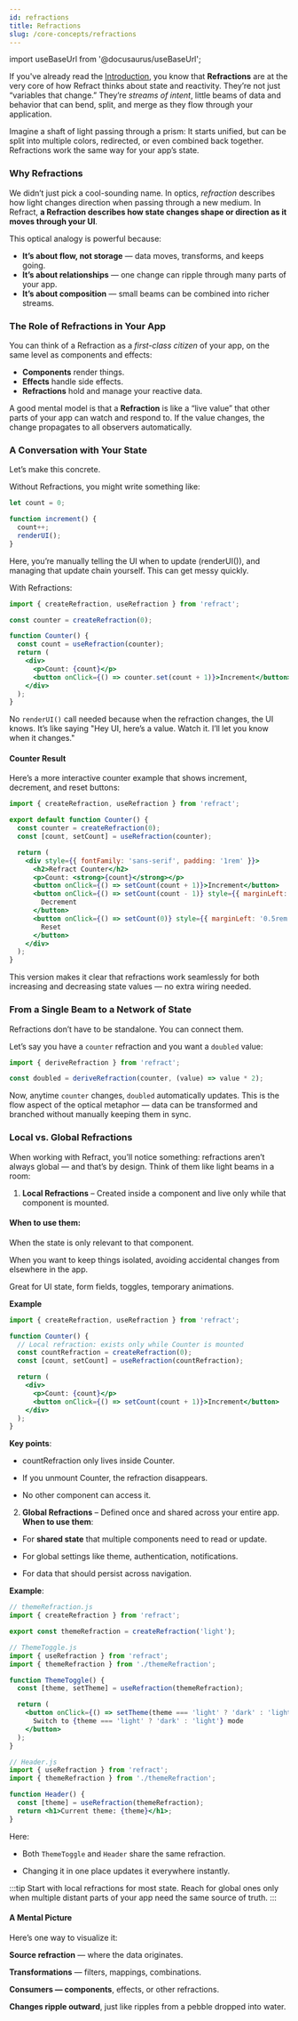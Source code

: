 ```yaml
---
id: refractions
title: Refractions
slug: /core-concepts/refractions
---
```


import useBaseUrl from '@docusaurus/useBaseUrl';

If you've already read the [Introduction](/docs/getting-started/introduction), you know that **Refractions** are at the very core of how Refract thinks about state and reactivity.  They’re not just “variables that change.” They’re *streams of intent*, little beams of data and behavior that can bend, split, and merge as they flow through your application.

Imagine a shaft of light passing through a prism:  It starts unified, but can be split into multiple
colors, redirected, or even combined back together.  Refractions work the same way for your app’s state.

### Why Refractions

We didn’t just pick a cool-sounding name. In optics, *refraction* describes how light changes direction when passing through a new medium. In Refract, **a Refraction describes how state changes shape or direction as it moves through your UI**.

This optical analogy is powerful because:

- **It’s about flow, not storage** — data moves, transforms, and keeps going.
- **It’s about relationships** — one change can ripple through many parts of your app.
- **It’s about composition** — small beams can be combined into richer streams.

### The Role of Refractions in Your App

You can think of a Refraction as a *first-class citizen* of your app, on the same level as components and effects:

- **Components** render things.
- **Effects** handle side effects.
- **Refractions** hold and manage your reactive data.

A good mental model is that a **Refraction** is like a “live value” that other parts of your app can watch and respond to. If the value changes, the change propagates to all observers automatically.
### A Conversation with Your State

Let’s make this concrete.

Without Refractions, you might write something like:

```jsx
let count = 0;

function increment() {
  count++;
  renderUI();
}
```
Here, you’re manually telling the UI when to update (renderUI()), and managing that update chain yourself. This can get messy quickly.

With Refractions:
```jsx
import { createRefraction, useRefraction } from 'refract';

const counter = createRefraction(0);

function Counter() {
  const count = useRefraction(counter);
  return (
    <div>
      <p>Count: {count}</p>
      <button onClick={() => counter.set(count + 1)}>Increment</button>
    </div>
  );
}
```
No `renderUI()` call needed because when the refraction changes, the UI knows. It’s like saying "Hey UI, here’s a value. Watch it. I’ll let you know when it changes."
#### Counter Result
Here’s a more interactive counter example that shows increment, decrement, and reset buttons:
```jsx
import { createRefraction, useRefraction } from 'refract';

export default function Counter() {
  const counter = createRefraction(0);
  const [count, setCount] = useRefraction(counter);

  return (
    <div style={{ fontFamily: 'sans-serif', padding: '1rem' }}>
      <h2>Refract Counter</h2>
      <p>Count: <strong>{count}</strong></p>
      <button onClick={() => setCount(count + 1)}>Increment</button>
      <button onClick={() => setCount(count - 1)} style={{ marginLeft: '0.5rem' }}>
        Decrement
      </button>
      <button onClick={() => setCount(0)} style={{ marginLeft: '0.5rem' }}>
        Reset
      </button>
    </div>
  );
}
```
This version makes it clear that refractions work seamlessly for both increasing and decreasing state values — no extra wiring needed.

### From a Single Beam to a Network of State
Refractions don’t have to be standalone. You can connect them.

Let’s say you have a `counter` refraction and you want a `doubled` value:
```jsx
import { deriveRefraction } from 'refract';

const doubled = deriveRefraction(counter, (value) => value * 2);
```
Now, anytime `counter` changes, `doubled` automatically updates.
This is the flow aspect of the optical metaphor — data can be transformed and branched without manually keeping them in sync.
### Local vs. Global Refractions
When working with Refract, you’ll notice something:
refractions aren’t always global — and that’s by design. Think of them like light beams in a room:

1. **Local Refractions** – Created inside a component and live only while that component is mounted.
#### When to use them:

When the state is only relevant to that component.

When you want to keep things isolated, avoiding accidental changes from elsewhere in the app.

Great for UI state, form fields, toggles, temporary animations.

**Example**
```jsx
import { createRefraction, useRefraction } from 'refract';

function Counter() {
  // Local refraction: exists only while Counter is mounted
  const countRefraction = createRefraction(0);
  const [count, setCount] = useRefraction(countRefraction);

  return (
    <div>
      <p>Count: {count}</p>
      <button onClick={() => setCount(count + 1)}>Increment</button>
    </div>
  );
}
```
**Key points**:

- countRefraction only lives inside Counter.

- If you unmount Counter, the refraction disappears.

- No other component can access it.

2. **Global Refractions** – Defined once and shared across your entire app.
**When to use them**:

- For **shared state** that multiple components need to read or update.

- For global settings like theme, authentication, notifications.

- For data that should persist across navigation.

**Example**:
```jsx
// themeRefraction.js
import { createRefraction } from 'refract';

export const themeRefraction = createRefraction('light');
```
```jsx
// ThemeToggle.js
import { useRefraction } from 'refract';
import { themeRefraction } from './themeRefraction';

function ThemeToggle() {
  const [theme, setTheme] = useRefraction(themeRefraction);

  return (
    <button onClick={() => setTheme(theme === 'light' ? 'dark' : 'light')}>
      Switch to {theme === 'light' ? 'dark' : 'light'} mode
    </button>
  );
}
```
```jsx
// Header.js
import { useRefraction } from 'refract';
import { themeRefraction } from './themeRefraction';

function Header() {
  const [theme] = useRefraction(themeRefraction);
  return <h1>Current theme: {theme}</h1>;
}
```
Here:

- Both `ThemeToggle` and `Header` share the same refraction.

- Changing it in one place updates it everywhere instantly.

:::tip
Start with local refractions for most state. Reach for global ones only when multiple distant parts of your app need the same source of truth.
:::
#### A Mental Picture
Here’s one way to visualize it:


**Source refraction** — where the data originates.

**Transformations** — filters, mappings, combinations.

**Consumers — components**, effects, or other refractions.

**Changes ripple outward**, just like ripples from a pebble dropped into water.






